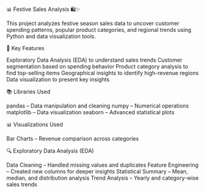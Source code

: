 📊 Festive Sales Analysis 🛍️✨

This project analyzes festive season sales data to uncover customer spending patterns, popular product categories, and regional trends using Python and data visualization tools.

📌 Key Features

Exploratory Data Analysis (EDA) to understand sales trends
Customer segmentation based on spending behavior
Product category analysis to find top-selling items
Geographical insights to identify high-revenue regions
Data visualization to present key insights

📚 Libraries Used

pandas – Data manipulation and cleaning
numpy – Numerical operations
matplotlib – Data visualization
seaborn – Advanced statistical plots

📊 Visualizations Used

Bar Charts – Revenue comparison across categories

🔍 Exploratory Data Analysis (EDA)

Data Cleaning – Handled missing values and duplicates
Feature Engineering – Created new columns for deeper insights
Statistical Summary – Mean, median, and distribution analysis
Trend Analysis – Yearly and category-wise sales trends
